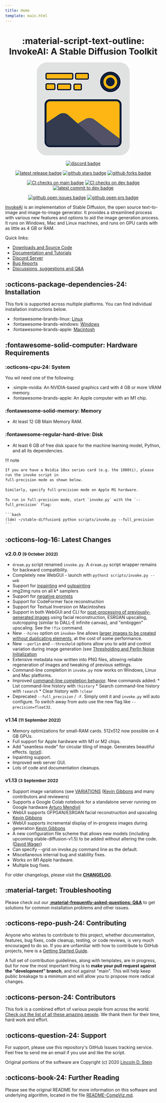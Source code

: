 ```yaml
---
title: Home
template: main.html
---
```


<!--
  The Docs you find here (/docs/*) are built and deployed via mkdocs. If you want to run a local version to verify your changes, it's as simple as::

  ```bash
  pip install -r requirements-mkdocs.txt
  mkdocs serve
  ```
-->
<div align="center" markdown>

# :material-script-text-outline: InvokeAI: A Stable Diffusion Toolkit

![project logo](assets/logo.png)

[![discord badge]][discord link]

[![latest release badge]][latest release link] [![github stars badge]][github stars link] [![github forks badge]][github forks link]

[![CI checks on main badge]][CI checks on main link] [![CI checks on dev badge]][CI checks on dev link] [![latest commit to dev badge]][latest commit to dev link]

[![github open issues badge]][github open issues link] [![github open prs badge]][github open prs link]

[CI checks on dev badge]: https://flat.badgen.net/github/checks/invoke-ai/InvokeAI/development?label=CI%20status%20on%20dev&cache=900&icon=github
[CI checks on dev link]: https://github.com/invoke-ai/InvokeAI/actions?query=branch%3Adevelopment
[CI checks on main badge]: https://flat.badgen.net/github/checks/invoke-ai/InvokeAI/main?label=CI%20status%20on%20main&cache=900&icon=github
[CI checks on main link]: https://github.com/invoke-ai/InvokeAI/actions/workflows/test-invoke-conda.yml
[discord badge]: https://flat.badgen.net/discord/members/htRgbc7e?icon=discord
[discord link]: https://discord.com/invite/htRgbc7e
[github forks badge]: https://flat.badgen.net/github/forks/invoke-ai/InvokeAI?icon=github
[github forks link]: https://useful-forks.github.io/?repo=lstein%2Fstable-diffusion
[github open issues badge]: https://flat.badgen.net/github/open-issues/invoke-ai/InvokeAI?icon=github
[github open issues link]: https://github.com/invoke-ai/InvokeAI/issues?q=is%3Aissue+is%3Aopen
[github open prs badge]: https://flat.badgen.net/github/open-prs/invoke-ai/InvokeAI?icon=github
[github open prs link]: https://github.com/invoke-ai/InvokeAI/pulls?q=is%3Apr+is%3Aopen
[github stars badge]: https://flat.badgen.net/github/stars/invoke-ai/InvokeAI?icon=github
[github stars link]: https://github.com/invoke-ai/InvokeAI/stargazers
[latest commit to dev badge]: https://flat.badgen.net/github/last-commit/invoke-ai/InvokeAI/development?icon=github&color=yellow&label=last%20dev%20commit&cache=900
[latest commit to dev link]: https://github.com/invoke-ai/InvokeAI/commits/development
[latest release badge]: https://flat.badgen.net/github/release/invoke-ai/InvokeAI/development?icon=github
[latest release link]: https://github.com/invoke-ai/InvokeAI/releases

</div>

<a href="https://github.com/invoke-ai/InvokeAI">InvokeAI</a> is an
implementation of Stable Diffusion, the open source text-to-image and
image-to-image generator. It provides a streamlined process with
various new features and options to aid the image generation
process. It runs on Windows, Mac and Linux machines, and runs on GPU
cards with as little as 4 GB or RAM.

Quick links:
<ul>
<li><a href="https://github.com/invoke-ai/InvokeAI">Downloads and Source Code</a>
<li><a href="https://invoke-ai.github.io/InvokeAI/">Documentation and Tutorials</a>
<li><a href="https://discord.gg/NwVCmKwY">Discord Server</a>
<li><a href="https://github.com/invoke-ai/InvokeAI/issues">Bug Reports</a>
<li><a href="https://github.com/invoke-ai/InvokeAI/discussions">Discussions, suggestions and Q&A</a>
</ul>

## :octicons-package-dependencies-24: Installation

This fork is supported across multiple platforms. You can find individual installation instructions
below.

- :fontawesome-brands-linux: [Linux](installation/INSTALL_LINUX.md)
- :fontawesome-brands-windows: [Windows](installation/INSTALL_WINDOWS.md)
- :fontawesome-brands-apple: [Macintosh](installation/INSTALL_MAC.md)

## :fontawesome-solid-computer: Hardware Requirements

### :octicons-cpu-24: System

You wil need one of the following:

- :simple-nvidia: An NVIDIA-based graphics card with 4 GB or more VRAM memory.
- :fontawesome-brands-apple: An Apple computer with an M1 chip.

### :fontawesome-solid-memory: Memory

- At least 12 GB Main Memory RAM.

### :fontawesome-regular-hard-drive: Disk

- At least 6 GB of free disk space for the machine learning model, Python, and all its dependencies.

!!! note

    If you are have a Nvidia 10xx series card (e.g. the 1080ti), please run the invoke script in
    full-precision mode as shown below.

    Similarly, specify full-precision mode on Apple M1 hardware.

    To run in full-precision mode, start `invoke.py` with the `--full_precision` flag:

    ```bash
    (ldm) ~/stable-diffusion$ python scripts/invoke.py --full_precision
    ```
## :octicons-log-16: Latest Changes

### v2.0.0 <small>(9 October 2022)</small>
- `dream.py` script renamed `invoke.py`. A `dream.py` script wrapper remains
    for backward compatibility.
- Completely new WebGUI - launch with `python3 scripts/invoke.py --web`
- Support for <a href="https://github.com/invoke-ai/InvokeAI/blob/main/docs/features/INPAINTING.md">inpainting</a> and <a href="https://github.com/invoke-ai/InvokeAI/blob/main/docs/features/OUTPAINTING.md">outpainting</a>
- img2img runs on all k* samplers
- Support for <a href="https://github.com/invoke-ai/InvokeAI/blob/main/docs/features/PROMPTS.md#negative-and-unconditioned-prompts">negative prompts</a>
- Support for CodeFormer face reconstruction
- Support for Textual Inversion on Macintoshes
- Support in both WebGUI and CLI for <a href="https://github.com/invoke-ai/InvokeAI/blob/main/docs/features/POSTPROCESS.md">post-processing of previously-generated images</a>
    using facial reconstruction, ESRGAN upscaling, outcropping (similar to DALL-E infinite canvas),
    and "embiggen" upscaling. See the `!fix` command.
- New `--hires` option on `invoke>` line allows <a href="https://github.com/invoke-ai/InvokeAI/blob/main/docs/features/CLI.m#this-is-an-example-of-txt2img">larger images to be created without duplicating elements</a>, at the cost of some performance.
- New `--perlin` and `--threshold` options allow you to add and control variation
    during image generation (see <a href="https://github.com/invoke-ai/InvokeAI/blob/main/docs/features/OTHER.md#thresholding-and-perlin-noise-initialization-options">Thresholding and Perlin Noise Initialization</a>
- Extensive metadata now written into PNG files, allowing reliable regeneration of images
    and tweaking of previous settings.
- Command-line completion in `invoke.py` now works on Windows, Linux and Mac platforms.
- Improved <a href="https://github.com/invoke-ai/InvokeAI/blob/main/docs/features/CLI.m">command-line completion behavior</a>.
    New commands added:
       * List command-line history with `!history`
       * Search command-line history with `!search`
       * Clear history with `!clear`
- Deprecated `--full_precision` / `-F`. Simply omit it and `invoke.py` will auto
    configure. To switch away from auto use the new flag like `--precision=float32`.

### v1.14 <small>(11 September 2022)</small>

- Memory optimizations for small-RAM cards. 512x512 now possible on 4 GB GPUs.
- Full support for Apple hardware with M1 or M2 chips.
- Add "seamless mode" for circular tiling of image. Generates beautiful effects.
  ([prixt](https://github.com/prixt)).
- Inpainting support.
- Improved web server GUI.
- Lots of code and documentation cleanups.

### v1.13 <small>(3 September 2022</small>

- Support image variations (see [VARIATIONS](features/VARIATIONS.md)
  ([Kevin Gibbons](https://github.com/bakkot) and many contributors and reviewers)
- Supports a Google Colab notebook for a standalone server running on Google hardware
  [Arturo Mendivil](https://github.com/artmen1516)
- WebUI supports GFPGAN/ESRGAN facial reconstruction and upscaling
  [Kevin Gibbons](https://github.com/bakkot)
- WebUI supports incremental display of in-progress images during generation
  [Kevin Gibbons](https://github.com/bakkot)
- A new configuration file scheme that allows new models (including upcoming stable-diffusion-v1.5)
  to be added without altering the code. ([David Wager](https://github.com/maddavid12))
- Can specify --grid on invoke.py command line as the default.
- Miscellaneous internal bug and stability fixes.
- Works on M1 Apple hardware.
- Multiple bug fixes.

For older changelogs, please visit the **[CHANGELOG](features/CHANGELOG.md)**.

## :material-target: Troubleshooting

Please check out our **[:material-frequently-asked-questions: Q&A](help/TROUBLESHOOT.md)** to get solutions for common installation
problems and other issues.

## :octicons-repo-push-24: Contributing

Anyone who wishes to contribute to this project, whether documentation, features, bug fixes, code
cleanup, testing, or code reviews, is very much encouraged to do so. If you are unfamiliar with how
to contribute to GitHub projects, here is a
[Getting Started Guide](https://opensource.com/article/19/7/create-pull-request-github).

A full set of contribution guidelines, along with templates, are in progress, but for now the most
important thing is to **make your pull request against the "development" branch**, and not against
"main". This will help keep public breakage to a minimum and will allow you to propose more radical
changes.

## :octicons-person-24: Contributors

This fork is a combined effort of various people from across the world.
[Check out the list of all these amazing people](other/CONTRIBUTORS.md). We thank them for their
time, hard work and effort.

## :octicons-question-24: Support

For support, please use this repository's GitHub Issues tracking service. Feel free to send me an
email if you use and like the script.

Original portions of the software are Copyright (c) 2020
[Lincoln D. Stein](https://github.com/lstein)

## :octicons-book-24: Further Reading

Please see the original README for more information on this software and underlying algorithm,
located in the file [README-CompViz.md](other/README-CompViz.md).
